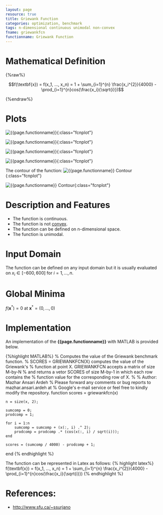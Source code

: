 ```yaml
---
layout: page
resource: true
title: Griewank Function
categories: optimization, benchmark
tags: n-dimensional continuous unimodal non-convex
fname: griewankfcn
functionname: Griewank Function
---
```


# Mathematical Definition

{%raw%}

$$f(\textbf{x}) = f(x_1, ..., x_n) = 1 + \sum_{i=1}^{n} \frac{x_i^{2}}{4000} - \prod_{i=1}^{n}cos(\frac{x_i}{\sqrt{i}})$$

{%endraw%}

# Plots
![{{page.functionname}}]({{site.baseurl}}/benchmarkfcns/plots/{{page.fname}}.png){:class="fcnplot"}

![{{page.functionname}}]({{site.baseurl}}/benchmarkfcns/plots/{{page.fname}}_2.png){:class="fcnplot"}

![{{page.functionname}}]({{site.baseurl}}/benchmarkfcns/plots/{{page.fname}}_3.png){:class="fcnplot"}

![{{page.functionname}}]({{site.baseurl}}/benchmarkfcns/plots/{{page.fname}}_10_0.png){:class="fcnplot"}

The contour of the function: 
![{{page.functionname}} Contour]({{site.baseurl}}/benchmarkfcns/plots/{{page.fname}}_contour.png){:class="fcnplot"}

![{{page.functionname}} Contour]({{site.baseurl}}/benchmarkfcns/plots/{{page.fname}}_10_contour.png){:class="fcnplot"}

# Description and Features
* The function is continuous.
* The function is not [convex](https://en.wikipedia.org/wiki/Convex_function).
* The function can be defined on n-dimensional space. 
* The function is unimodal.

# Input Domain
The function can be defined on any input domain but it is usually evaluated on $x_i \in [-600, 600]$ for $i = 1, ..., n$.

# Global Minima
$f(\textbf{x}^{\ast}) = 0$ at $\textbf{x}^{\ast} = (0, ..., 0)$

# Implementation
An implementation of the **{{page.functionname}}** with MATLAB is provided below. 

{%highlight MATLAB%}
% Computes the value of the Griewank benchmark function.
% SCORES = GRIEWANKFCN(X) computes the value of the Griewank's
% function at point X. GRIEWANKFCN accepts a matrix of size M-by-N 
% and returns a vetor SCORES of size M-by-1 in which each row contains the 
% function value for the corresponding row of X.
% 
% Author: Mazhar Ansari Ardeh
% Please forward any comments or bug reports to mazhar.ansari.ardeh at
% Google's e-mail service or feel free to kindly modify the repository.
function scores = griewankfcn(x)
    
    n = size(x, 2);
    
    sumcomp = 0;
    prodcomp = 1;
    
    for i = 1:n
        sumcomp = sumcomp + (x(:, i) .^ 2);
        prodcomp = prodcomp .* (cos(x(:, i) / sqrt(i)));
    end
    
    scores = (sumcomp / 4000) - prodcomp + 1;
end
{% endhighlight %}

The function can be represented in Latex as follows:
{% highlight latex%}
f(\textbf{x}) = f(x_1, ..., x_n) = 1 + \sum_{i=1}^{n} \frac{x_i^{2}}{4000} - \prod_{i=1}^{n}cos(\frac{x_i}{\sqrt{i}})
{% endhighlight %}

# References:
* http://www.sfu.ca/~ssurjano
